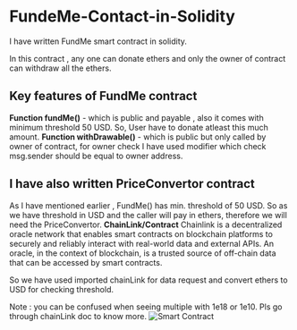 # FundeMe-Contact-in-Solidity

I have written FundMe smart contract in solidity.

In this contract , any one can donate ethers and only the owner of contract can withdraw all the ethers.

## Key features of FundMe contract

**Function fundMe()** - which is public and payable , also it comes with minimum threshold 50 USD. So, User have to donate atleast this much amount.
**Function withDrawable()** - which is public but only called by owner of contract, for owner check I have used modifier which check msg.sender should be equal to owner address.

## I have also written PriceConvertor contract

As I have mentioned earlier , FundMe() has min. threshold of 50 USD. So as we have threshold in USD and the caller will pay in ethers, therefore we will need the PriceConvertor.
**ChainLink/Contract** Chainlink is a decentralized oracle network that enables smart contracts on blockchain platforms to securely and reliably interact with real-world data and external APIs. An oracle, in the context of blockchain, is a trusted source of off-chain data that can be accessed by smart contracts.

So we have used imported chainLink for data request and convert ethers to USD for checking threshold.

Note : you can be confused when seeing multiple with 1e18 or 1e10. Pls go through chainLink doc to know more.
![Smart Contract](https://e7.pngegg.com/pngimages/93/538/png-clipart-smart-contract-computer-icons-ethereum-solidity-symbol-miscellaneous-angle.png)


